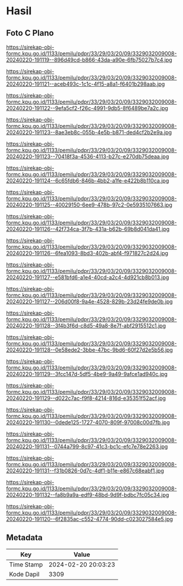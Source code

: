 # Hasil

## Foto C Plano

https://sirekap-obj-formc.kpu.go.id/1133/pemilu/pdpr/33/29/03/20/09/3329032009008-20240220-191119--896d49cd-b866-43da-a90e-6fb75027b7c4.jpg

https://sirekap-obj-formc.kpu.go.id/1133/pemilu/pdpr/33/29/03/20/09/3329032009008-20240220-191121--aceb493c-1c1c-4f15-a8a1-f6401b298aab.jpg

https://sirekap-obj-formc.kpu.go.id/1133/pemilu/pdpr/33/29/03/20/09/3329032009008-20240220-191122--9efa5cf2-f26c-4991-9db5-8f6489be7a2c.jpg

https://sirekap-obj-formc.kpu.go.id/1133/pemilu/pdpr/33/29/03/20/09/3329032009008-20240220-191123--8ae3eb8c-055b-4e5b-b871-ded4cf2b2e9a.jpg

https://sirekap-obj-formc.kpu.go.id/1133/pemilu/pdpr/33/29/03/20/09/3329032009008-20240220-191123--70418f3a-4536-4113-b27c-e270db75deaa.jpg

https://sirekap-obj-formc.kpu.go.id/1133/pemilu/pdpr/33/29/03/20/09/3329032009008-20240220-191124--6c65fdb6-846b-4bb2-a1fe-e422b8b110ca.jpg

https://sirekap-obj-formc.kpu.go.id/1133/pemilu/pdpr/33/29/03/20/09/3329032009008-20240220-191125--40029150-6ee9-478b-97c2-0e5935107663.jpg

https://sirekap-obj-formc.kpu.go.id/1133/pemilu/pdpr/33/29/03/20/09/3329032009008-20240220-191126--42f734ca-3f7b-431a-b62b-69b8d041da41.jpg

https://sirekap-obj-formc.kpu.go.id/1133/pemilu/pdpr/33/29/03/20/09/3329032009008-20240220-191126--6fea1093-8bd3-402b-abf4-f971827c2d24.jpg

https://sirekap-obj-formc.kpu.go.id/1133/pemilu/pdpr/33/29/03/20/09/3329032009008-20240220-191127--e581bfd6-a1e4-40cd-a2c4-4d921cb8b013.jpg

https://sirekap-obj-formc.kpu.go.id/1133/pemilu/pdpr/33/29/03/20/09/3329032009008-20240220-191127--206d00f8-9a4e-4528-829b-23d24fe9de0b.jpg

https://sirekap-obj-formc.kpu.go.id/1133/pemilu/pdpr/33/29/03/20/09/3329032009008-20240220-191128--3f4b3f6d-c8d5-49a8-8e7f-abf2915512c1.jpg

https://sirekap-obj-formc.kpu.go.id/1133/pemilu/pdpr/33/29/03/20/09/3329032009008-20240220-191128--0e58ede2-3bbe-47bc-9bd6-60f27d2e5b56.jpg

https://sirekap-obj-formc.kpu.go.id/1133/pemilu/pdpr/33/29/03/20/09/3329032009008-20240220-191129--3fcc147d-5df5-4be9-9a49-9afce1ad940c.jpg

https://sirekap-obj-formc.kpu.go.id/1133/pemilu/pdpr/33/29/03/20/09/3329032009008-20240220-191129--d022c7ac-f9f8-4214-816d-e35351f52acf.jpg

https://sirekap-obj-formc.kpu.go.id/1133/pemilu/pdpr/33/29/03/20/09/3329032009008-20240220-191130--0dede125-1727-4070-809f-97008c00d7fb.jpg

https://sirekap-obj-formc.kpu.go.id/1133/pemilu/pdpr/33/29/03/20/09/3329032009008-20240220-191131--0744a799-8c97-41c3-bc1c-efc7e78e2263.jpg

https://sirekap-obj-formc.kpu.go.id/1133/pemilu/pdpr/33/29/03/20/09/3329032009008-20240220-191131--f31b0826-0d7c-4df1-b11e-e867c68eabf1.jpg

https://sirekap-obj-formc.kpu.go.id/1133/pemilu/pdpr/33/29/03/20/09/3329032009008-20240220-191132--fa8b9a9a-edf9-48bd-9d9f-bdbc7fc05c34.jpg

https://sirekap-obj-formc.kpu.go.id/1133/pemilu/pdpr/33/29/03/20/09/3329032009008-20240220-191120--6f2835ac-c552-4774-90dd-c023027584e5.jpg


## Metadata

| Key        | Value               |
| ---------- | ------------------- |
| Time Stamp | 2024-02-20 20:03:23 |
| Kode Dapil | 3309                |



